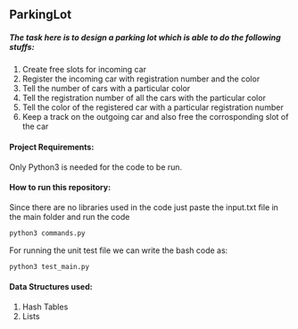## ParkingLot
##### The task here is to design a parking lot which is able to do the following stuffs:

1. Create free slots for incoming car
2. Register the incoming car with registration number and the color
3. Tell the number of cars with a particular color
4. Tell the registration number of all the cars with the particular color
5. Tell the color of the registered car with a particular registration number
6. Keep a track on the outgoing car and also free the corrosponding slot of the car

#### Project Requirements:
Only Python3 is needed for the code to be run.


#### How to run this repository:
Since there are no libraries used in the code just paste the input.txt file in the main folder and run the code 
```bash 
python3 commands.py
```

For running the unit test file we can write the bash code as:
```bash
python3 test_main.py
```

#### Data Structures used: 
1. Hash Tables
2. Lists
